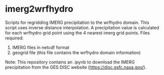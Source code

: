 # imerg2wrfhydro

Scripts for regridding IMERG precipitation to the wrfhydro domain.
This script uses inverse distance interpolation. A precipitation value is calculated for each wrfhydro grid point using the 4 nearest imerg grid points.
Files required:
1) IMERG files in netcdf format
2) geogrid file (this file contains the wrfhydro domain information)

Note: This repository contains an .ipynb to download the IMERG precipitation from the GES DISC website (https://disc.gsfc.nasa.gov/).

